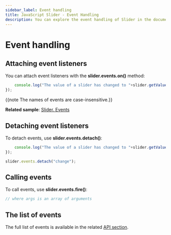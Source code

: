 ```yaml
---
sidebar_label: Event handling 
title: JavaScript Slider - Event Handling 
description: You can explore the event handling of Slider in the documentation of the DHTMLX JavaScript UI library. Browse developer guides and API reference, try out code examples and live demos, and download a free 30-day evaluation version of DHTMLX Suite.
---
```


# Event handling

## Attaching event listeners

You can attach event listeners with the **slider.events.on()** method:

```javascript
    console.log("The value of a slider has changed to "+slider.getValue());
});
```

{{note The names of events are case-insensitive.}}

**Related sample**: [Slider. Events](https://snippet.dhtmlx.com/sc7ov54z)

## Detaching event listeners

To detach events, use **slider.events.detach()**:

```javascript
    console.log("The value of a slider has changed to "+slider.getValue());
});

slider.events.detach("change");
```

## Calling events

To call events, use **slider.events.fire()**:

```javascript
// where args is an array of arguments
```

## The list of events

The full list of events is available in the related [API section](slider/api/api_overview.md#events).
